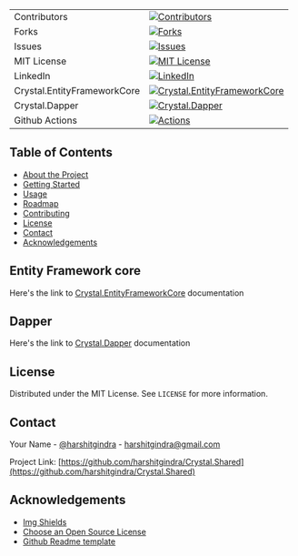 <!-- PROJECT SHIELDS -->
<!--
*** I'm using markdown "reference style" links for readability.
*** Reference links are enclosed in brackets [ ] instead of parentheses ( ).
*** See the bottom of this document for the declaration of the reference variables
*** for contributors-url, forks-url, etc. This is an optional, concise syntax you may use.
*** reference: https://github.com/harshitgindra/Crystal.Shared/edit/master/README.md
-->


| | |
|-|-|
| Contributors | [![Contributors][contributors-shield]][contributors-url]
| Forks | [![Forks][forks-shield]][forks-url]
| Issues | [![Issues][issues-shield]][issues-url]
| MIT License | [![MIT License][license-shield]][license-url]
| LinkedIn | [![LinkedIn][linkedin-shield]][linkedin-url]
| Crystal.EntityFrameworkCore | [![Crystal.EntityFrameworkCore](https://img.shields.io/nuget/v/Crystal.EntityFrameworkCore)](https://www.nuget.org/packages/Crystal.EntityFrameworkCore/)
| Crystal.Dapper | [![Crystal.Dapper](https://img.shields.io/nuget/v/Crystal.Dapper)](https://www.nuget.org/packages/Crystal.Dapper/)
| Github Actions | [![Actions](https://github.com/harshitgindra/Crystal.Shared/workflows/Main%20workflow/badge.svg)](https://github.com/harshitgindra/Crystal.Shared/actions?query=workflow%3A%22Main+workflow%22) |



<!-- TABLE OF CONTENTS -->
## Table of Contents

* [About the Project](#about-the-project)
* [Getting Started](#getting-started)
* [Usage](#usage)
* [Roadmap](#roadmap)
* [Contributing](#contributing)
* [License](#license)
* [Contact](#contact)
* [Acknowledgements](#acknowledgements)

## Entity Framework core
Here's the link to [Crystal.EntityFrameworkCore](https://github.com/harshitgindra/Crystal.Shared/blob/master/Crystal.EntityFrameworkCore/Readme.md) documentation

## Dapper
Here's the link to [Crystal.Dapper](https://github.com/harshitgindra/Crystal.Shared/blob/master/Crystal.Dapper/Readme.md) documentation



<!-- LICENSE -->
## License

Distributed under the MIT License. See `LICENSE` for more information.


<!-- CONTACT -->
## Contact

Your Name - [@harshitgindra](https://twitter.com/harshitgindra) - harshitgindra@gmail.com

Project Link: [https://github.com/harshitgindra/Crystal.Shared](https://github.com/harshitgindra/Crystal.Shared)

<!-- ACKNOWLEDGEMENTS -->
## Acknowledgements
* [Img Shields](https://shields.io)
* [Choose an Open Source License](https://choosealicense.com)
* [Github Readme template](https://github.com/othneildrew/Best-README-Template)




<!-- MARKDOWN LINKS & IMAGES -->
<!-- https://www.markdownguide.org/basic-syntax/#reference-style-links -->

[contributors-shield]: https://img.shields.io/github/contributors/harshitgindra/Crystal.Shared.svg?style=flat-square
[contributors-url]: https://github.com/harshitgindra/Crystal.Shared/graphs/contributors
[forks-shield]: https://img.shields.io/github/forks/harshitgindra/Crystal.Shared.svg?style=flat-square
[forks-url]: https://github.com/harshitgindra/Crystal.Shared/network/members
[issues-shield]: https://img.shields.io/github/issues/harshitgindra/Crystal.Shared.svg?style=flat-square
[issues-url]: https://github.com/harshitgindra/Crystal.Shared/issues
[license-shield]: https://img.shields.io/github/license/harshitgindra/Crystal.Shared.svg?style=flat-square
[license-url]: https://github.com/harshitgindra/Crystal.Shared/blob/master/LICENSE.txt
[license-shield]: https://img.shields.io/github/license/harshitgindra/Crystal.Shared.svg?style=flat-square
[license-url]: https://github.com/harshitgindra/Crystal.Shared/blob/master/LICENSE.txt

[linkedin-shield]: https://img.shields.io/badge/-LinkedIn-black.svg?style=flat-square&logo=linkedin&colorB=555
[linkedin-url]: https://linkedin.com/in/harshit-gindra
